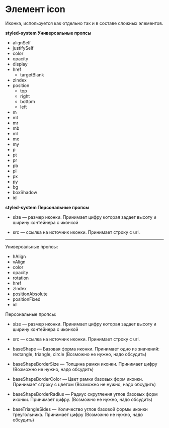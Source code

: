 # Элемент icon  
Иконка, используется как отдельно так и в составе сложных элементов.

**styled-system Универсальные пропсы**
- alignSelf
- justifySelf
- color
- opacity
- display
- href
   - targetBlank   
- zIndex
- position
   - top
   - right
   - bottom
   - left
- m
- mt
- mr
- mb
- ml
- mx
- my
- p
- pt
- pr
- pb
- pl
- px
- py
- bg
- boxShadow
- id


**styled-system Персональные пропсы**
- size — размер иконки. Принимает цифру которая задает высоту и ширину контейнера с иконкой

- src — ссылка на источник иконки. Принимает строку с url.


-----
Универсальные пропсы:
- hAlign
- vAlign
- color
- opacity
- rotation
- href
- zIndex
- positionAbsolute
- positionFixed
- id

Персональные пропсы:
- size — размер иконки. Принимает цифру которая задает высоту и ширину контейнера с иконкой

- src — ссылка на источник иконки. Принимает строку с url.

- baseShape — Базовая форма иконки. Принимает одно из значений: rectangle, triangle, circle (Возможно не нужно, надо обсудить)

- baseShapeBorderSize — Толщина рамки иконки. Принимает цифру (Возможно не нужно, надо обсудить)

- baseShapeBorderColor — Цвет рамки базовых форм иконки. Принимает строку с цветом (Возможно не нужно, надо обсудить)

- baseShapeBorderRadius — Радиус скругления углов базовых форм иконки. Принимает цифру. (Возможно не нужно, надо обсудить)

- baseTriangleSides — Количество углов базовой формы иконки 
треугольника. Принимает цифру (Возможно не нужно, надо обсудить)